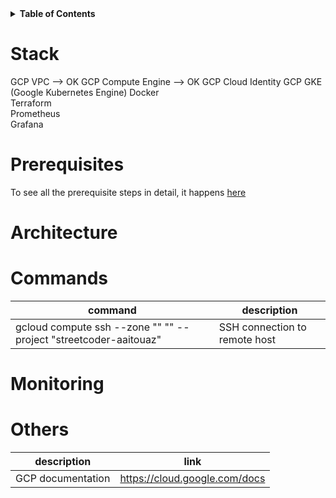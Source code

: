 <details>  
  <summary><strong>Table of Contents</strong></summary>  
  
  - [Stack](#stack)
  - [Prerequisites](#prerequisites)
  - [Architecture](#architecture)
  - [Commands](#commands)
  - [Naming Convention](#naming-convention)
  - [Monitoring](#monitoring)
</details>  



# Stack
GCP VPC --> OK
GCP Compute Engine --> OK
GCP Cloud Identity
GCP GKE (Google Kubernetes Engine)
Docker  
Terraform  
Prometheus  
Grafana  



# Prerequisites
To see all the prerequisite steps in detail, it happens [here](step_by_step_from_scratch/prerequisites)  



# Architecture



# Commands
| command                                                                          |                   description            |
|----------------------------------------------------------------------------------|------------------------------------------|
| gcloud compute ssh --zone "<zone>" "<instance>" --project "streetcoder-aaitouaz" | SSH connection to remote host <instance> |



# Monitoring



# Others
| description       | link                          |
|-------------------|-------------------------------|
| GCP documentation | https://cloud.google.com/docs |